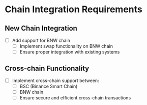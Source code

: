# Chain Integration Requirements

## New Chain Integration
- [ ] Add support for BNW chain
  - [ ] Implement swap functionality on BNW chain
  - [ ] Ensure proper integration with existing systems

## Cross-chain Functionality
- [ ] Implement cross-chain support between:
  - [ ] BSC (Binance Smart Chain)
  - [ ] BNW chain
  - [ ] Ensure secure and efficient cross-chain transactions